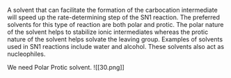 A solvent that can facilitate the formation of the carbocation intermediate will speed up the rate-determining step of the SN1 reaction.
The preferred solvents for this type of reaction are both polar and protic.
The polar nature of the solvent helps to stabilize ionic intermediates whereas the protic nature of the solvent helps solvate the leaving group.
Examples of solvents used in SN1 reactions include water and alcohol. These solvents also act as nucleophiles.



We need Polar Protic solvent.
![[30.png]]
